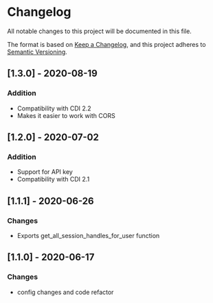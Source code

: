 # Changelog
All notable changes to this project will be documented in this file.

The format is based on [Keep a Changelog](https://keepachangelog.com/en/1.0.0/),
and this project adheres to [Semantic Versioning](https://semver.org/spec/v2.0.0.html).

## [1.3.0] - 2020-08-19
### Addition
- Compatibility with CDI 2.2
- Makes it easier to work with CORS

## [1.2.0] - 2020-07-02
### Addition
- Support for API key
- Compatibility with CDI 2.1

## [1.1.1] - 2020-06-26
### Changes
- Exports get_all_session_handles_for_user function

## [1.1.0] - 2020-06-17
### Changes
- config changes and code refactor